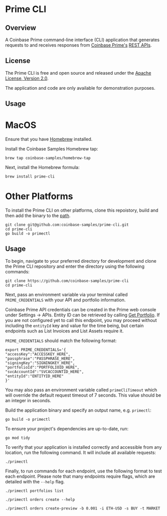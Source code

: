 # Prime CLI

## Overview

A Coinbase Prime command-line interface (CLI) application that generates requests to and receives responses from [Coinbase Prime's](https://prime.coinbase.com/) [REST APIs](https://docs.cloud.coinbase.com/prime/reference).

## License

The Prime CLI is free and open source and released under the [Apache License, Version 2.0](LICENSE.txt).

The application and code are only available for demonstration purposes.

## Usage

# MacOS

Ensure that you have [Homebrew](https://brew.sh/) installed.

Install the Coinbase Samples Homebrew tap:

```
brew tap coinbase-samples/homebrew-tap
```

Next, install the Homebrew formula:

```
brew install prime-cli
```

# Other Platforms

To install the Prime CLI on other platforms, clone this repoistory, build and then add the binary to the [path](https://en.wikipedia.org/wiki/PATH_(variable)).

```
git clone git@github.com:coinbase-samples/prime-cli.git
cd prime-cli
go build -o primectl
```

## Usage

To begin, navigate to your preferred directory for development and clone the Prime CLI repository and enter the directory using the following commands:

```
git clone https://github.com/coinbase-samples/prime-cli
cd prime-cli
```

Next, pass an environment variable via your terminal called `PRIME_CREDENTIALS` with your API and portfolio information.

Coinbase Prime API credentials can be created in the Prime web console under Settings -> APIs. Entity ID can be retrieved by calling [Get Portfolio](https://docs.cloud.coinbase.com/prime/reference/primerestapi_getportfolio). If you are not configured yet to call this endpoint, you may proceed without including the `entityId` key and value for the time being, but certain endpoints such as List Invoices and List Assets require it.

`PRIME_CREDENTIALS` should match the following format:
```
export PRIME_CREDENTIALS='{
"accessKey":"ACCESSKEY_HERE",
"passphrase":"PASSPHRASE_HERE",
"signingKey":"SIGNINGKEY_HERE",
"portfolioId":"PORTFOLIOID_HERE",
"svcAccountId":"SVCACCOUNTID_HERE",
"entityId":"ENTITYID_HERE"
}'
```

You may also pass an environment variable called `primeCliTimeout` which will override the default request timeout of 7 seconds. This value should be an integer in seconds.

Build the application binary and specify an output name, e.g. `primectl`:

```
go build -o primectl
```

To ensure your project's dependencies are up-to-date, run:
```
go mod tidy
```

To verify that your application is installed correctly and accessible from any location, run the following command. It will include all available requests:

```
./primectl
```

Finally, to run commands for each endpoint, use the following format to test each endpoint. Please note that many endpoints require flags, which are detailed with the `--help` flag.

```
./primectl portfolios list
```

```
./primectl orders create --help
```

```
./primectl orders create-preview -b 0.001 -i ETH-USD -s BUY -t MARKET
```
